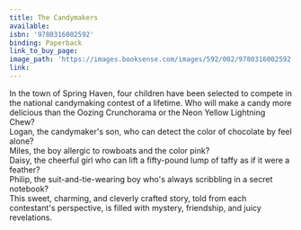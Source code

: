 ```yaml
---
title: The Candymakers
available:
isbn: '9780316002592'
binding: Paperback
link_to_buy_page:
image_path: 'https://images.booksense.com/images/592/002/9780316002592.jpg'
link:
---
```



In the town of Spring Haven, four children have been selected to compete in the national candymaking contest of a lifetime. Who will make a candy more delicious than the Oozing Crunchorama or the Neon Yellow Lightning Chew?&nbsp;
<br>Logan, the candymaker's son, who can detect the color of chocolate by feel alone?&nbsp;
<br>Miles, the boy allergic to rowboats and the color pink?&nbsp;
<br>Daisy, the cheerful girl who can lift a fifty-pound lump of taffy as if it were a feather?&nbsp;
<br>Philip, the suit-and-tie-wearing boy who's always scribbling in a secret notebook?&nbsp;
<br>This sweet, charming, and cleverly crafted story, told from each contestant's perspective, is filled with mystery, friendship, and juicy revelations.